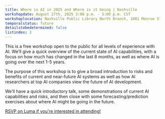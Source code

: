 ```yaml
---
title: Where is AI in 2025 and Where is it Going | Nashville
workshopdate: August 27th, 2025 3:00 p.m. - 5:00 p.m. CST
workshoplocation: Nashville Public Library North Branch, 1001 Monroe St, Nashville, TN 37208
temporalstatus: future
detailstobedetermined: false
listindex: 3
---
```

This is a free workshop open to the public for all levels of experience with AI. We’ll give a quick overview of the current state of AI capabilities, with a focus on how much has changed in the last 8 months, as well as where AI is going over the next 1-5 years.

The purpose of this workshop is to give a broad introduction to risks and benefits of current and near-future AI systems as well as how AI researchers at top AI companies view the future of AI development.

We’ll have a quick introductory talk, some demonstrations of current AI capabilities and risks, and then close with some forecasting/prediction exercises about where AI might be going in the future.

[RSVP on Luma if you're interested in attending!](https://lu.ma/vvj15u3u)
